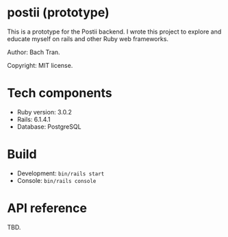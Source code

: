 # postii (prototype)

This is a prototype for the Postii backend. 
I wrote this project to explore and educate myself on rails and other Ruby web frameworks.

Author: Bach Tran.

Copyright: MIT license.

# Tech components

* Ruby version: 3.0.2
* Rails: 6.1.4.1
* Database: PostgreSQL

# Build

* Development: `bin/rails start`
* Console: `bin/rails console`

# API reference
TBD.
